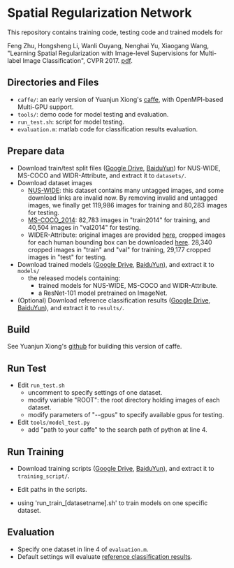 # Spatial Regularization Network
This repository contains training code, testing code and trained models for 

Feng Zhu, Hongsheng Li, Wanli Ouyang, Nenghai Yu, Xiaogang Wang, "Learning Spatial Regularization with Image-level Supervisions for Multi-label Image Classification", CVPR 2017. [pdf](https://arxiv.org/abs/1702.05891). 

## Directories and Files

- `caffe/`: an early version of Yuanjun Xiong's [caffe](https://github.com/yjxiong/caffe), with OpenMPI-based Multi-GPU support.
- `tools/`: demo code for model testing and evaluation.
- `run_test.sh`: script for model testing.
- `evaluation.m`: matlab code for classification results evaluation.

## Prepare data

- Download train/test split files ([Google Drive](https://drive.google.com/open?id=0B7lJth6WXHffVnQzaWRmV1Vod1E), [BaiduYun](https://pan.baidu.com/s/1c3R7Yxi)) for NUS-WIDE, MS-COCO and WIDR-Attribute, and extract it to `datasets/`.
- Download dataset images
	* [NUS-WIDE](http://lms.comp.nus.edu.sg/research/NUS-WIDE.htm): this dataset contains many untagged images, and some download links are invalid now. By removing invalid and untagged images, we finally get 119,986 images for training and 80,283 images for testing.
	* [MS-COCO_2014](http://mscoco.org/dataset/#download): 82,783 images in "train2014" for training, and 40,504 images in "val2014" for testing.
	* WIDER-Attribute: original images are provided [here](http://mmlab.ie.cuhk.edu.hk/projects/WIDERAttribute.html), cropped images for each human bounding box can be downloaded [here](https://drive.google.com/open?id=0B7lJth6WXHffZEZFVEk5M0w3bDA). 28,340 cropped images in "train" and "val" for training, 29,177 cropped images in "test" for testing.
- Download trained models ([Google Drive](https://drive.google.com/open?id=0B7lJth6WXHffUTByUFZqNFhTaWM), [BaiduYun](http://pan.baidu.com/s/1kVKEaI7)), and extract it to `models/`
	* the released models containing: 
		- trained models for NUS-WIDE, MS-COCO and WIDR-Attribute.
		- a ResNet-101 model pretrained on ImageNet.
- (Optional) Download reference classification results ([Google Drive](https://drive.google.com/open?id=0B7lJth6WXHffc0NGSmJidkNjS2M), [BaiduYun](https://pan.baidu.com/s/1dGgiM6P)), and extract it to `results/`.

## Build ##

See Yuanjun Xiong's [github](https://github.com/yjxiong/caffe) for building this version of caffe.

## Run Test 

- Edit `run_test.sh`
	* uncomment to specify settings of one dataset.
	* modify variable "ROOT": the root directory holding images of each dataset.
	* modify parameters of "--gpus" to specify available gpus for testing.
- Edit `tools/model_test.py`
	* add "path to your caffe" to the search path of python at line 4.
	
## Run Training

- Download training scripts ([Google Drive](https://drive.google.com/open?id=0B7lJth6WXHffTzdwWEZTdTVSNWs), [BaiduYun](https://pan.baidu.com/s/1dGEEGWp)), and extract it to `training_script/`.

- Edit paths in the scripts.

- using 'run_train_[datasetname].sh' to train models on one specific dataset.

## Evaluation

- Specify one dataset in line 4 of `evaluation.m`.
- Default settings will evaluate [reference classification results](https://drive.google.com/open?id=0B7lJth6WXHffc0NGSmJidkNjS2M). 
